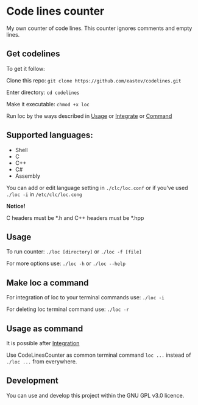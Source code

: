 # Code lines counter
My own counter of code lines.
This counter ignores comments and empty lines.

## Get codelines
To get it follow:

Clone this repo: `git clone https://github.com/eastev/codelines.git`

Enter directory: `cd codelines`

Make it executable: `chmod +x loc`

Run loc by the ways described in [Usage](#usage) or [Integrate](#make-loc-a-command) or [Command](#usage-as-command)

## Supported languages:
* Shell
* C
* C++
* C#
* Assembly

You can add or edit language setting in `./clc/loc.conf` or if you've used `./loc -i` in `/etc/clc/loc.cong` 

**Notice!**

C headers must be *.h and C++ headers must be *.hpp

## Usage
To run counter: `./loc [directory]` or `./loc -f [file]`

For more options use: `./loc -h` or `./loc --help`

## Make loc a command
For integration of loc to your terminal commands use: `./loc -i`

For deleting loc terminal command use: `./loc -r`

## Usage as command
It is possible after [Integration](#make-loc-a-command)

Use CodeLinesCounter as common terminal command `loc ...` instead of `./loc ...` from everywhere.

## Development 
You can use and develop this project within the GNU GPL v3.0 licence.
